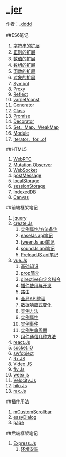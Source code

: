 # [_jer]()

作者：[_dddd](http://www.isyxf.com)

<!-- [ditto:searchbar] -->

##ES6笔记

1. [字符串的扩展](#docs/es6_string)
1. [正则的扩展](#docs/es6_regex)
1. [数值的扩展](#docs/es6_number)
1. [数组的扩展](#docs/es6_array)
1. [函数的扩展](#docs/es6_function)
1. [对象的扩展](#docs/es6_object)
1. [Symbol](#docs/es6_symbol)
1. [Proxy](#docs/es6_proxy)
1. [Reflect](#docs/es6_reflect)
1. [var/let/const](#docs/es6_var_let_const)
1. [Generator](#docs/es6_generator)
1. [Class](#docs/es6_class)
1. [Promise](#docs/es6_promise)
1. [Decorator](#docs/es6_decorator)
1. [Set、Map、WeakMap](#docs/es6_decorator)
1. [Module](#docs/es6_module)
1. [Iterator、for...of](#docs/es6_Iterator_for_of)

##HTML5
1. [WebRTC](#docs/html5_webrtc)
1. [Mutation Observer](#docs/html5_mutation_observer)
1. [WebSocket](#docs/html5_mutation_webSocket)
1. [postMessage](#docs/html5_postMessage)
1. [localStorage](#docs/html5_localStorage)
1. [sessionStorage](#docs/html5_sessionStorage)
1. [IndexedDB](#docs/html5_indexedDB)
1. [Canvas](#docs/html5_canvas)


##前端框架笔记
1. [jquery](#docs/lib_jquery)
1. [create.Js](#docs/createJs/lib_createJS_info)
	1. [实例属性/方法备注](#docs/createJs/lib_createJS_newDeatail)
	1. [easelJs api笔记](#docs/lib_createJS_easelJs)
	1. [tweenJs api笔记](#docs/lib_createJS_tweenJs)
	1. [soundJs api笔记](#docs/lib_createJS_soundJs)
	1. [PreloadJS api笔记](#docs/lib_createJS_preloadJs)
1. [vue.Js](#docs/vueJs/lib_vueJs)
	1. [基础知识](#docs/vueJs/lib_vueJs_base)
	1. [prop简介](#docs/vueJs/lib_vueJs_props)
	1. [directive自定义指令](#docs/vueJs/lib_vueJs_component)
	1. [插件使用与开发](#docs/vueJs/lib_vueJs_plugin)
	1. [路由](#docs/vueJs/lib_vueJs_router)
	1. [全局API整理](#docs/vueJs/lib_vueJs_glbObj)
	1. [数据响应式变化](#docs/vueJs/lib_vueJs_response)
	1. [实例方法](#docs/vueJs/lib_vueJs_objFn)
	1. [实例属性](#docs/vueJs/lib_vueJs_objProp)
	1. [实例事件](#docs/vueJs/lib_vueJs_objEvent)
	1. [实例生命周期](#docs/vueJs/lib_vueJs_lifeCycle)
	1. [组件通信几种方法](#docs/vueJs/lib_vueJs_message)
1. [react.Js](#docs/lib_reactJs)
1. [socket.IO](#docs/lib_socket_IO)
1. [swfobject](#docs/lib_swfobject)
1. [Rx.JS](#docs/lib_RxJS)
1. [Video.JS](#docs/lib_VideoJS)
1. [flv.Js](#docs/lib_flvJs)
1. [weex.js](#docs/lib_weex)
1. [Velocity.Js](#docs/lib_velocity)
1. [hilo.Js](#docs/lib_hilo)
1. [rax.Js](#docs/lib_rax)

##插件用法
1. [mCustomScrollbar](#docs/plugin_mCustomScrollbar)
1. [easyDialog](#docs/plugin_easyDialog)
1. [page](#docs/plugin_page)

##后端框架笔记
1. [Express.Js](#docs/lib_Express)
    1. [环境安装](#docs/lib_Express_des)
